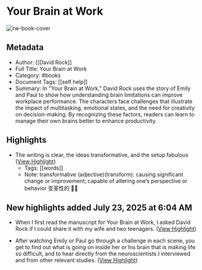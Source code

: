 # Your Brain at Work

![rw-book-cover](https://readwise-assets.s3.amazonaws.com/media/uploaded_book_covers/profile_1050896/YJKyduLJP2EefYSdId8-RFL4Qw4tiCyO48Bi_i6PCXE-cover-cover.jpg)

## Metadata
- Author: [[David Rock]]
- Full Title: Your Brain at Work
- Category: #books
- Document Tags: [[self help]] 
- Summary: In "Your Brain at Work," David Rock uses the story of Emily and Paul to show how understanding brain limitations can improve workplace performance. The characters face challenges that illustrate the impact of multitasking, emotional states, and the need for creativity on decision-making. By recognizing these factors, readers can learn to manage their own brains better to enhance productivity.

## Highlights
- The writing is clear, the ideas transformative, and the setup fabulous ([View Highlight](https://read.readwise.io/read/01jnzwwb2w14v8bxyqn4m0azee))
    - Tags: [[words]] 
    - Note: transformative (adjective)(transform): causing significant change or improvement; capable of altering one’s perspective or behavior 变革性的 🌟🔄
## New highlights added July 23, 2025 at 6:04 AM
- When I first read the manuscript for Your Brain at Work, I asked David Rock if I could share it with my wife and two teenagers. ([View Highlight](https://read.readwise.io/read/01k0sdqdwd5fa0pxayz12nbtgn))

- After watching Emily or Paul go through a challenge in each scene, you get to find out what is going on inside her or his brain that is making life so difficult, and to hear directly from the neuroscientists I interviewed and from other relevant studies. ([View Highlight](https://read.readwise.io/read/01k0sdvt4whsshankc8j1tckdw))

